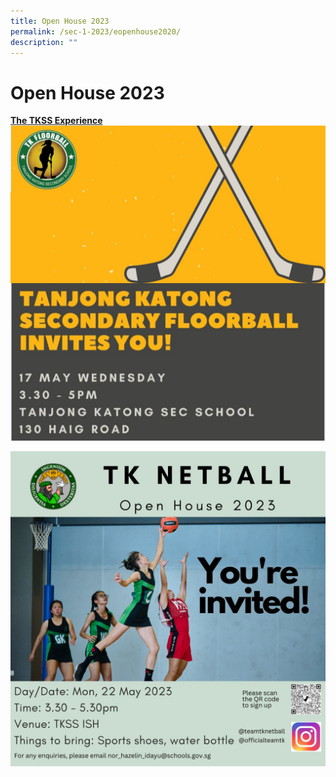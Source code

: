 ```yaml
---
title: Open House 2023
permalink: /sec-1-2023/eopenhouse2020/
description: ""
---
```

# Open House 2023

<b><u>The TKSS Experience</u></b>
![](/images/17523floorball.jfif)

![](/images/22%20may%20netball.jfif)